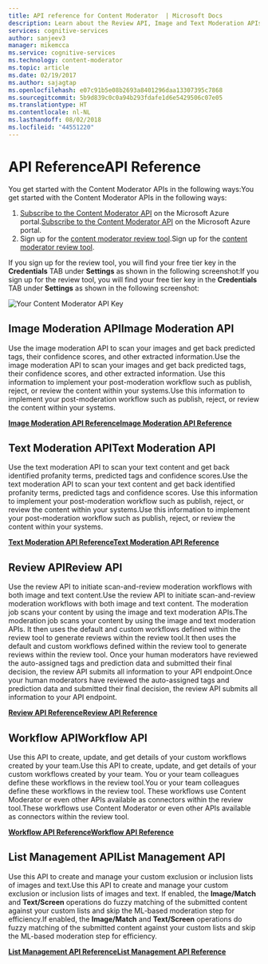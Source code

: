 ```yaml
---
title: API reference for Content Moderator  | Microsoft Docs
description: Learn about the Review API, Image and Text Moderation APIs, and List Management API for the Content Moderator.
services: cognitive-services
author: sanjeev3
manager: mikemcca
ms.service: cognitive-services
ms.technology: content-moderator
ms.topic: article
ms.date: 02/19/2017
ms.author: sajagtap
ms.openlocfilehash: e07c91b5e08b2693a8401296daa13307395c7868
ms.sourcegitcommit: 5b9d839c0c0a94b293fdafe1d6e5429506c07e05
ms.translationtype: HT
ms.contentlocale: nl-NL
ms.lasthandoff: 08/02/2018
ms.locfileid: "44551220"
---
```

# <a name="api-reference"></a><span data-ttu-id="1fe3e-103">API Reference</span><span class="sxs-lookup"><span data-stu-id="1fe3e-103">API Reference</span></span> #
<span data-ttu-id="1fe3e-104">You get started with the Content Moderator APIs in the following ways:</span><span class="sxs-lookup"><span data-stu-id="1fe3e-104">You get started with the Content Moderator APIs in the following ways:</span></span>

  1. <span data-ttu-id="1fe3e-105">[Subscribe to the Content Moderator API](https://portal.azure.com/#create/Microsoft.CognitiveServices/apitype/ContentModerator) on the Microsoft Azure portal.</span><span class="sxs-lookup"><span data-stu-id="1fe3e-105">[Subscribe to the Content Moderator API](https://portal.azure.com/#create/Microsoft.CognitiveServices/apitype/ContentModerator) on the Microsoft Azure portal.</span></span>
  1. <span data-ttu-id="1fe3e-106">Sign up for the [content moderator review tool](http://contentmoderator.cognitive.microsoft.com/).</span><span class="sxs-lookup"><span data-stu-id="1fe3e-106">Sign up for the [content moderator review tool](http://contentmoderator.cognitive.microsoft.com/).</span></span>

<span data-ttu-id="1fe3e-107">If you sign up for the review tool, you will find your free tier key in the **Credentials** TAB under **Settings** as shown in the following screenshot:</span><span class="sxs-lookup"><span data-stu-id="1fe3e-107">If you sign up for the review tool, you will find your free tier key in the **Credentials** TAB under **Settings** as shown in the following screenshot:</span></span>

![Your Content Moderator API Key](https://docstestmedia1.blob.core.windows.net/azure-media/articles/cognitive-services/Content-Moderator/images/7-Settings-Credentials.png)

## <a name="image-moderation-api"></a><span data-ttu-id="1fe3e-109">Image Moderation API</span><span class="sxs-lookup"><span data-stu-id="1fe3e-109">Image Moderation API</span></span> ##

<span data-ttu-id="1fe3e-110">Use the image moderation API to scan your images and get back predicted tags, their confidence scores, and other extracted information.</span><span class="sxs-lookup"><span data-stu-id="1fe3e-110">Use the image moderation API to scan your images and get back predicted tags, their confidence scores, and other extracted information.</span></span> <span data-ttu-id="1fe3e-111">Use this information to implement your post-moderation workflow such as publish, reject, or review the content within your systems.</span><span class="sxs-lookup"><span data-stu-id="1fe3e-111">Use this information to implement your post-moderation workflow such as publish, reject, or review the content within your systems.</span></span>

[<span data-ttu-id="1fe3e-112">**Image Moderation API Reference**</span><span class="sxs-lookup"><span data-stu-id="1fe3e-112">**Image Moderation API Reference**</span></span>](https://westus.dev.cognitive.microsoft.com/docs/services/57cf753a3f9b070c105bd2c1/operations/57cf753a3f9b070868a1f66c "Image Moderation API")

## <a name="text-moderation-api"></a><span data-ttu-id="1fe3e-113">Text Moderation API</span><span class="sxs-lookup"><span data-stu-id="1fe3e-113">Text Moderation API</span></span> ##

<span data-ttu-id="1fe3e-114">Use the text moderation API to scan your text content and get back identified profanity terms, predicted tags and confidence scores.</span><span class="sxs-lookup"><span data-stu-id="1fe3e-114">Use the text moderation API to scan your text content and get back identified profanity terms, predicted tags and confidence scores.</span></span> <span data-ttu-id="1fe3e-115">Use this information to implement your post-moderation workflow such as publish, reject, or review the content within your systems.</span><span class="sxs-lookup"><span data-stu-id="1fe3e-115">Use this information to implement your post-moderation workflow such as publish, reject, or review the content within your systems.</span></span>

[<span data-ttu-id="1fe3e-116">**Text Moderation API Reference**</span><span class="sxs-lookup"><span data-stu-id="1fe3e-116">**Text Moderation API Reference**</span></span>](https://westus.dev.cognitive.microsoft.com/docs/services/57cf753a3f9b070c105bd2c1/operations/57cf753a3f9b070868a1f66f "Text Moderation API")

## <a name="review-api"></a><span data-ttu-id="1fe3e-117">Review API</span><span class="sxs-lookup"><span data-stu-id="1fe3e-117">Review API</span></span> ##

<span data-ttu-id="1fe3e-118">Use the review API to initiate scan-and-review moderation workflows with both image and text content.</span><span class="sxs-lookup"><span data-stu-id="1fe3e-118">Use the review API to initiate scan-and-review moderation workflows with both image and text content.</span></span> <span data-ttu-id="1fe3e-119">The moderation job scans your content by using the image and text moderation APIs.</span><span class="sxs-lookup"><span data-stu-id="1fe3e-119">The moderation job scans your content by using the image and text moderation APIs.</span></span> <span data-ttu-id="1fe3e-120">It then uses the default and custom workflows defined within the review tool to generate reviews within the review tool.</span><span class="sxs-lookup"><span data-stu-id="1fe3e-120">It then uses the default and custom workflows defined within the review tool to generate reviews within the review tool.</span></span> <span data-ttu-id="1fe3e-121">Once your human moderators have reviewed the auto-assigned tags and prediction data and submitted their final decision, the review API submits all information to your API endpoint.</span><span class="sxs-lookup"><span data-stu-id="1fe3e-121">Once your human moderators have reviewed the auto-assigned tags and prediction data and submitted their final decision, the review API submits all information to your API endpoint.</span></span>

[<span data-ttu-id="1fe3e-122">**Review API Reference**</span><span class="sxs-lookup"><span data-stu-id="1fe3e-122">**Review API Reference**</span></span>](https://westus.dev.cognitive.microsoft.com/docs/services/580519463f9b070e5c591178/operations/580519483f9b0709fc47f9c5 "Content Moderator Review API")

## <a name="workflow-api"></a><span data-ttu-id="1fe3e-123">Workflow API</span><span class="sxs-lookup"><span data-stu-id="1fe3e-123">Workflow API</span></span> ##

<span data-ttu-id="1fe3e-124">Use this API to create, update, and get details of your custom workflows created by your team.</span><span class="sxs-lookup"><span data-stu-id="1fe3e-124">Use this API to create, update, and get details of your custom workflows created by your team.</span></span> <span data-ttu-id="1fe3e-125">You or your team colleagues define these workflows in the review tool.</span><span class="sxs-lookup"><span data-stu-id="1fe3e-125">You or your team colleagues define these workflows in the review tool.</span></span> <span data-ttu-id="1fe3e-126">These workflows use Content Moderator or even other APIs available as connectors within the review tool.</span><span class="sxs-lookup"><span data-stu-id="1fe3e-126">These workflows use Content Moderator or even other APIs available as connectors within the review tool.</span></span>

[<span data-ttu-id="1fe3e-127">**Workflow API Reference**</span><span class="sxs-lookup"><span data-stu-id="1fe3e-127">**Workflow API Reference**</span></span>](https://westus.dev.cognitive.microsoft.com/docs/services/580519463f9b070e5c591178/operations/5813b46b3f9b0711b43c4c59 "Content Moderator Workflow API")

## <a name="list-management-api"></a><span data-ttu-id="1fe3e-128">List Management API</span><span class="sxs-lookup"><span data-stu-id="1fe3e-128">List Management API</span></span> ##

<span data-ttu-id="1fe3e-129">Use this API to create and manage your custom exclusion or inclusion lists of images and text.</span><span class="sxs-lookup"><span data-stu-id="1fe3e-129">Use this API to create and manage your custom exclusion or inclusion lists of images and text.</span></span> <span data-ttu-id="1fe3e-130">If enabled, the **Image/Match** and **Text/Screen** operations do fuzzy matching of the submitted content against your custom lists and skip the ML-based moderation step for efficiency.</span><span class="sxs-lookup"><span data-stu-id="1fe3e-130">If enabled, the **Image/Match** and **Text/Screen** operations do fuzzy matching of the submitted content against your custom lists and skip the ML-based moderation step for efficiency.</span></span>

[<span data-ttu-id="1fe3e-131">**List Management API Reference**</span><span class="sxs-lookup"><span data-stu-id="1fe3e-131">**List Management API Reference**</span></span>](https://westus.dev.cognitive.microsoft.com/docs/services/57cf755e3f9b070c105bd2c2/operations/57cf755e3f9b070868a1f675 "Content Moderator List Management API")

